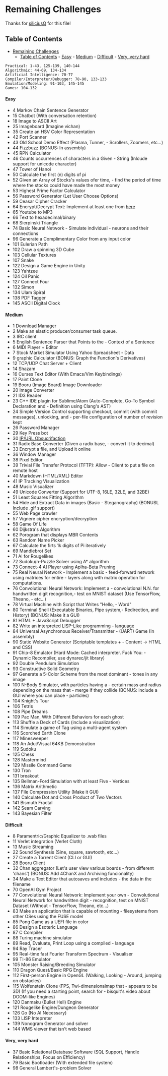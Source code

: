 
# Remaining Challenges
Thanks for [siliciusQ](github.com/siliciusQ/Programming-challenges-v4.0) for this file!

Table of Contents
--------
- [Remaining Challenges](#remaining-challenges)
	- [Table of Contents](#table-of-contents)
			- [Easy](#easy)
			- [Medium](#medium)
			- [Difficult](#difficult)
			- [Very, very hard](#very-very-hard)

```
Practical: 1-43, 125-139, 140-144
Algorithmic: 44-69, 134-134
Artificial Intelligence: 70-77
Compiler/Interpreter/Debugger: 78-90, 133-133
Emulation/Modeling: 91-103, 145-145
Games: 104-132
```

#### Easy
- 4	Markov Chain Sentence Generator
- 15	Chatbot
 	(With conversation retention)
- 18	Image to ASCII Art
- 25	Imageboard	(Imagine vichan)
- 35	Create an HSV Color Representation
- 42	Port Scanner
- 43	Old School Demo Effect (Plasma, Tunner, - Scrollers, Zoomers, etc...)
- 44	Fizzbuzz
 	(BONUS: In assembly)
- 45	RPN Calculator
- 46	Counts occurrences of characters in a Given - String
 	(Inlcude support for unicode character)
- 47	Tower of Hanoi
- 50	Calculate the first (n) digits of pi
- 52	Given an Array of Stocks's values ofer time, - find the period of time where the stocks could have made the most money
- 53	Highest Prime Factor Calculator
- 56	Password Generator
 	(Let User Choose Options)
- 59	Ceasar Cipher Cracker
- 64	Encrypt/Decrypt Text: Implement at least one from [here](http://rumkin.com/tools/cipher/collection)
- 65	Youtube to MP3
- 66	Text to hexadecimal/binary
- 68	Sierpinski Triangle
- 74	Basic Neural Network - Simulate individual - neurons and their connections
- 96	Generate a Complimentary Color from any input color
- 101	Eulerian Path
- 102	Draw a spinning 3D Cube
- 103	Cellular Textures
- 107	Snake
- 122	Design a Game Engine in Unity
- 123 Yahtzee
- 124	Oil Panic
- 127 Connect Four
- 132	Simon
- 134	Ulam Spiral
- 138	PDF Tagger
- 145	ASCII Digital Clock

#### Medium
- 1	Download Manager
- 2	Make an elastic producer/consumer task queue.
- 3	IRC client
- 5	English Sentence Parser that Points to the - Context of a Sentence
- 6	MIDI Player + Editor
- 7	Stock Market Simulator Using Yahoo Spreadsheet - Data
- 9	graphic Calculator
 	(BONUS: Graph the Function's Derivatives)
- 12	TCP/UDP Chat Server + Client
- 14	Shazam
- 16	Curses Text Editor
 	(With Emacs/Vim Keybindings)
- 17	Paint Clone
- 19	Booru (Image Board) Image Downloader
- 20	Image Converter
- 21	ID3 Reader
- 23	C++ IDE plugin for Sublime/Atom
 	(Auto-Complete, Go-To Symbol Declaration and - Definition using Clang's AST)
- 24	Simple Version Control supporting checkout,  commit (with commit messages), unlocking, and - per-file configuration of number of revision kept
- 26	Password Manager
- 29	Key Press bot
- 30	[IP/URL Obsucrifaction](http://www.pc-help.org/obscure.htm)
- 31	Radix Base Converter (Given a radix base, - convert it to decimal)
- 33	Encrypt a file, and Upload it online
- 36	Window Manager
- 38	Pixel Editor
- 39	Trivial File Transfer Protocol (TFTP): Allow - Client to put a file on remote host
- 40	Markdown (HTML/XML) Editor
- 41	IP Tracking Visualization
- 48	Music Visualizer
- 49	Unicode Converter
 	(Support for UTF-8, 16LE, 32LE, and 32BE)
- 51	Least Squares Fitting Algorithm
- 54	Hide and Extract Data in images (Basic - Steganography)
 	(BONUSL Include .gif support)
- 55	Web Page crawler
- 57	Vignere cipher encryption/decryption
- 58	Game Of Life
- 60	Dijkstra's Algorithm
- 62	Porogram that displays MBR Contents
- 63	Random Name Picker
- 67	Calculate the firts 1k digits of Pi iteratively
- 69	Mandlebrot Set
- 71	Ai for Rougelikes
- 72	Sudoku/n-Puzzle Solver using A* algorithm
- 73	Connect-4 AI Player using Aplha-Beta Pruning
- 75	Real Neural Network - Implement a basic - feed-forward network using matrices for entire - layers along with matrix operation for computations.
- 76	Convolutional Neural Network: Implement a - convolutional N.N. for handwritten digit recognition,-  test on MNIST dataset (Use TensorFlow, Theano, - etc...)
- 78	Virtual Machine with Script that Writes "Hello, - Word"
- 80	Terminal Shell (Executable Binaries, Pipe system,-  Redirection, and History)
 	(BONUS: Make it a GUI)
- 81	HTML + JavaScript Debugger
- 82	Write an interpreted LISP-Like programming - language
- 84	Universal Asynchronous Receiver/Transmitter - (UART) Game (In assembly)
- 90	Static Website Generator (Scriptable templates + - Content -> HTML and CSS)
- 91	Chip-8 Emulator
 	(Hard Mode: Cached interpreter. Fuck You: - Dynamic Recompiler, use dynarec/jit library)
- 92	Double Pendulum Simulation
- 93	Constructive Solid Geometry
- 97	Generate a 5-Color Scheme from the most dominant - tones in any image
- 100	N-Body Simulator, with particles having a - certain mass and radius depending on the mass that - merge if they collide
 	(BONUS: include a GUI where you can place - particles)
- 104	Knight's Tour
- 106	Tetris
- 108	Pipe Dreams
- 109	Pac Man, With Different Behaviors for each ghost
- 113	Shuffle a Deck of Cards
 	(include a visualization)
- 114	Simulate a game of Tag using a multi-agent system
- 116	Scorched Earth Clone
- 117	Minesweeper
- 118	An Adui/Visual 64KB Demonstration
- 119	Sudoku
- 125	Chess
- 128	Mastermind
- 129	Missile Command Game
- 130	Tron
- 131	breakout
- 135	Bellman-Ford Simulation with at least Five - Vertices
- 136	Matrix Arithmetic
- 137	File Compression Utility (Make it GUI)
- 140	Calculate Dot and Cross Product of Two Vectors
- 141	Bismuth Fractal
- 142	Seam Carving
- 143	Bayesian Filter


#### Difficult
- 8	Paramentric/Graphic Equalizer to .wab files
- 11	Verlet integration (Verlet Cloth)
- 13	Music Streaming
- 22	Sound Synthesis (Sine, square, sawtooth, etc...)
- 27	Create a Torrent Client (CLI or GUI)
- 28	Booru Client
- 32	Chan aggregator (Let's user view various boards - from different 'chans')
 	(BONUS: Add 4ChanX and Archiving funcionality)
- 34	Make a Text Editor that autosaves and includes - the data in the filename
- 70	OpenAI Gym Project
- 77	Convolutional Neural Network: Implement your own - Convolutional Neural Network for handwritten digit - recognition, test on MNIST Dataset (Without - TensorFlow, Theano, etc...)
- 83	Make an application that is capable of mounting - filesystems from other OSes  using the FUSE model
- 85	Pong Game as a UEFI file in color
- 86	Design a Esoteric Language
- 87	C Compiler
- 88	Turing machine simulator
- 89	Read, Evaluate, Print Loop using a compiled - language
- 94	Ray Tracer
- 95	Real-time fast Fourier Transform Spectrum - Visualiser
- 99	TI-86 Emulator
- 105	Monster Raising/Breeding Simulator
- 110	Dragon Quest/Basic RPG Engine
- 112	First-person Engine in OpenGL (Walking, Looking - Around, jumping on obstacles)
- 115	Wolfenstein Clone (FPS, Twi-dimensionalmap that - appears to be 3D)
 	(If you need a starting point, search for - bisquit's video about DOOM-like Engines)
- 120	Danmaku (Bullet Hell) Engine
- 121	Rougelike Engine/Dungeon Generator
- 126	Go (No AI Necessary)
- 133	LISP Intepreter
- 139	Nonogram Generator and solver
- 144	WMS viewer that isn't web based
 
 
#### Very, very hard
- 37	Basic Relational Database Software
	(SQL Support, Handle Relationships, Focus on Efficiency)
- 79	Basic Bootloader
	(With extended file system)
- 98	General Lambert's-problem Solver
